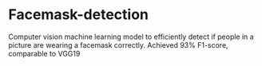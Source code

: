 # Facemask-detection
Computer vision machine learning model to efficiently detect if people in a picture are wearing a facemask correctly. Achieved 93% F1-score, comparable to VGG19
